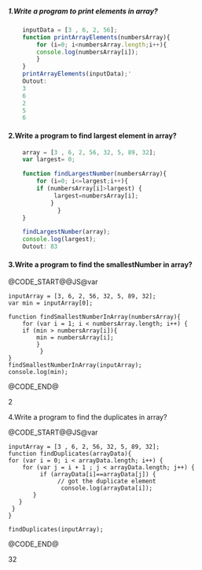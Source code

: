 
##### 1.Write a program to print elements in array?
```javascript
	inputData = [3 , 6, 2, 56];
	function printArrayElements(numbersArray){
    	for (i=0; i<numbersArray.length;i++){
        console.log(numbersArray[i]);
    	}
	}
	printArrayElements(inputData);'
	Outout:
	3  
	6  
	2  
	5  
	6
```
#### 2.Write a program to find largest element in array?
		
```javascript
	array = [3 , 6, 2, 56, 32, 5, 89, 32];
	var largest= 0;

	function findLargestNumber(numbersArray){
    	for (i=0; i<=largest;i++){
        if (numbersArray[i]>largest) {
             largest=numbersArray[i];
        	}
    	      }
	}

	findLargestNumber(array);
	console.log(largest);
	Outout: 83
```
#### 3.Write a program to find the smallestNumber in array?

@CODE_START@@JS@var 
		
	inputArray = [3, 6, 2, 56, 32, 5, 89, 32];
	var min = inputArray[0];

	function findSmallestNumberInArray(numbersArray){
    	for (var i = 1; i < numbersArray.length; i++) {
        if (min > numbersArray[i]){
            min = numbersArray[i];
        	}
    	     }
	}
	findSmallestNumberInArray(inputArray);
	console.log(min);
@CODE_END@


<div class="output-panel">
	<p>2</p>
	</div>
		</accordion-content>
	</accordion-item>	
	<accordion-item>
		<accordion-title>4.Write a program to find the duplicates in array?</accordion-title>
		<accordion-content>
		
@CODE_START@@JS@var 

	inputArray = [3 , 6, 2, 56, 32, 5, 89, 32];
	function findDuplicates(arrayData){
    for (var i = 0; i < arrayData.length; i++) {
        for (var j = i + 1 ; j < arrayData.length; j++) {
             if (arrayData[i]==arrayData[j]) {
                  // got the duplicate element
                   console.log(arrayData[i]);
           }
       }
  	 }
 	}

	findDuplicates(inputArray);
	
@CODE_END@

<div class="output-panel">
	<p>32</p>
	</div>
		</accordion-content>
	</accordion-item>
	
<pc-accordion>
